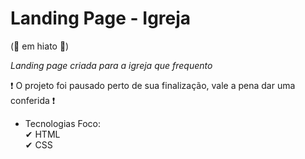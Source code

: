 # Landing Page - Igreja 
(🛑 em hiato  🛑)

*Landing page criada para a igreja que frequento*

❗ O projeto foi pausado perto de sua finalização, vale a pena dar uma conferida ❗

- Tecnologias Foco: <br> 
✔ HTML <br>
✔ CSS
